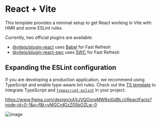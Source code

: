 # React + Vite

This template provides a minimal setup to get React working in Vite with HMR and some ESLint rules.

Currently, two official plugins are available:

- [@vitejs/plugin-react](https://github.com/vitejs/vite-plugin-react/blob/main/packages/plugin-react/README.md) uses [Babel](https://babeljs.io/) for Fast Refresh
- [@vitejs/plugin-react-swc](https://github.com/vitejs/vite-plugin-react-swc) uses [SWC](https://swc.rs/) for Fast Refresh

## Expanding the ESLint configuration

If you are developing a production application, we recommend using TypeScript and enable type-aware lint rules. Check out the [TS template](https://github.com/vitejs/vite/tree/main/packages/create-vite/template-react-ts) to integrate TypeScript and [`typescript-eslint`](https://typescript-eslint.io) in your project.


https://www.figma.com/design/xA1rJVQOorqMW6xjGdBLcI/ReactFacts?node-id=0-1&p=f&t=vMGCrdGzZ05bOZLw-0

![image](https://github.com/user-attachments/assets/b2adfd44-df1d-433e-aa08-00ddd81a40b1)
